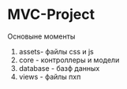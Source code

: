 # MVC-Project
Основыне моменты
<ol>
<li>
assets- файлы css и js
</li>

<li>
core - контроллеры и модели
</li>
<li>
database - базф данных
</li>

<li>
views - файлы пхп
</li>



</ol>